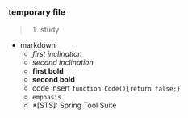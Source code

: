 ### temporary file

>1. study
  - markdown<br/>
    * *first inclination*<br/>
    * _second inclination_<br/>
    * **first bold**<br/>
    * __second bold__<br/>
    * code insert `function Code(){return false;}`<br/>
    * ```emphasis```
    * *[STS]: Spring Tool Suite
